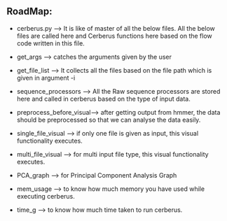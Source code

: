 RoadMap:
-----
- cerberus.py --> It is like of master of all the below files. All the below files are called here and Cerberus functions here based on the flow code written in this file.
- get_args --> catches the arguments given by the user
- get_file_list --> It collects all the files based on the file path which is given in argument -i
- sequence_processors --> All the Raw sequence processors are stored here and called in cerberus based on the type of input data.
- preprocess_before_visual--> after getting output from hmmer, the data should be preprocessed so that we can analyse the data easily.
- single_file_visual --> if only one file is given as input, this visual functionality executes.
- multi_file_visual --> for multi input file type, this visual functionality executes.
- PCA_graph --> for Principal Component Analysis Graph

- mem_usage --> to know how much memory you have used while executing cerberus.
- time_g --> to know how much time taken to run cerberus.
